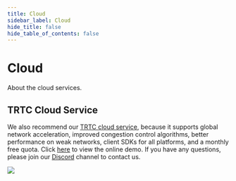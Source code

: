 ```yaml
---
title: Cloud
sidebar_label: Cloud
hide_title: false
hide_table_of_contents: false
---
```


# Cloud

About the cloud services.

## TRTC Cloud Service

We also recommend our [TRTC cloud service](https://ossrs.io/trtc/real-time-communication/NA?utm_source=Community&utm_medium=ossrs&utm_campaign=OBS-WHIP-TRTC&_channel_track_key=sueyNMbu), 
because it supports global network acceleration, improved congestion control algorithms, better performance on weak networks, 
client SDKs for all platforms, and a monthly free quota. Click [here](https://ossrs.io/trtc/demo?utm_source=community&utm_medium=ossrs&utm_campaign=OBS-WHIP-TRTC&_channel_track_key=lfJKyOlF)
to view the online demo. If you have any questions, please join our [Discord](https://discord.gg/DCCH6HyhuT) channel
to contact us.

![](https://ossrs.io/gif/v1/sls.gif?site=ossrs.io&path=/lts/doc/en/v6/cloud)
